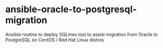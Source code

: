 # ansible-oracle-to-postgresql-migration
Ansible routine to deploy SQLines tool to assist migration from Oracle to PostgreSQL on CentOS / Red Hat Linux distros
